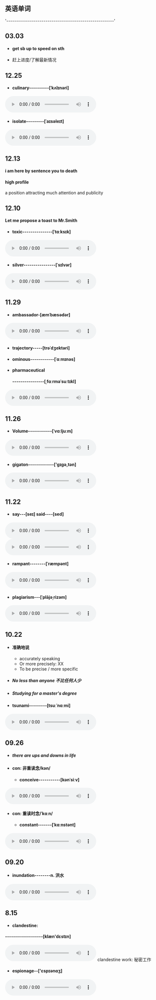 ## 英语单词

'-------------------------------------------------------'

## 03.03

- #### get sb up to speed on sth

- 赶上进度/了解最新情况



## 12.25

- #### culinary----------[ˈkʌlɪnəri]

<audio controls src="http://dict.youdao.com/dictvoice?audio=culinary&type=2"></audio>
- #### isolate---------[ˈaɪsəleɪt]

<audio controls src="http://dict.youdao.com/dictvoice?audio=isolate&type=2"></audio>
## 12.13

#### i am here by sentence you to death

#### high profile

a position attracting much attention and publicity

## 12.10

#### Let me propose a toast to Mr.Smith

- #### toxic---------------[ˈtɑːksɪk]

<audio controls src="http://dict.youdao.com/dictvoice?audio=silver&type=2"></audio>
- #### silver----------------[ˈsɪlvər]

<audio controls src="http://dict.youdao.com/dictvoice?audio=silver&type=2"></audio>
## 11.29

- #### ambassador-[æmˈbæsədər]

<audio controls src="http://dict.youdao.com/dictvoice?audio=ambassador&type=2"></audio>
- #### trajectory-----[trəˈdʒektəri]

- #### ominous------------[ˈɑːmɪnəs]

- #### pharmaceutical

    #### ----------------[ˌfɑːrməˈsuːtɪkl]

<audio controls src="http://dict.youdao.com/dictvoice?audio=pharmaceutical&type=2"></audio>
## 11.26

- #### Volume------------[ˈvɑːljuːm]

<audio controls src="http://dict.youdao.com/dictvoice?audio=Volume&type=2"></audio>
- #### gigaton-------------['gɪgə,tən]

<audio controls src="http://dict.youdao.com/dictvoice?audio=gigaton&type=2"></audio>
## 11.22

- #### say---[seɪ]   said----[sed]

<audio controls src="http://dict.youdao.com/dictvoice?audio=say&type=2"></audio>
<audio controls src="http://dict.youdao.com/dictvoice?audio=said&type=2"></audio>
- #### rampant--------[ˈræmpənt]

<audio controls src="http://dict.youdao.com/dictvoice?audio=rampant&type=2"></audio>
- #### plagiarism---[ˈplājəˌrizəm]

<audio controls src="http://dict.youdao.com/dictvoice?audio=plagiarism&type=2"></audio>
## 10.22

- #### 准确地说

    - accurately speaking 
    - Or more precisely: XX
    - To be precise / more specific

- ##### No less than anyone 不比任何人少

- ##### Studying for a master's degree

- #### tsunami---------[tsuːˈnɑːmi]

<audio controls src="http://dict.youdao.com/dictvoice?audio=tsunami&type=2"></audio>
## 09.26

- ##### there are ups and downs in life

- #### con: 非重读念/kən/
  
  - #### conceive-----------[kənˈsiːv]
  
<audio controls src="http://dict.youdao.com/dictvoice?audio=conceive&type=2"></audio>
- #### con: 重读时念/ˈkɑːn/
  
    - #### constant-------[ˈkɑːnstənt]
    
<audio controls src="http://dict.youdao.com/dictvoice?audio=constant&type=2"></audio>
## 09.20

- #### inundation--------**n. 洪水** 

<audio controls src="http://dict.youdao.com/dictvoice?audio=inundation&type=2"></audio>
## 8.15

- #### clandestine: 

#### -------------------[klæn'dɛstɪn]

<audio controls src="http://dict.youdao.com/dictvoice?audio=clandestine&type=2"></audio>
clandestine work: 秘密工作

- #### espionage--['ɛspɪənɑʒ]

<audio controls src="http://dict.youdao.com/dictvoice?audio=espionage&type=2"></audio>
